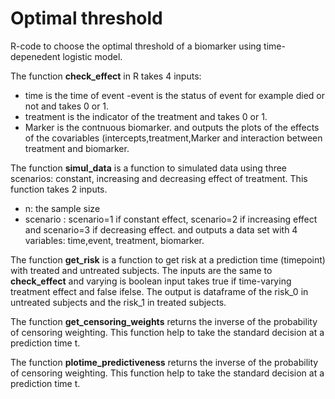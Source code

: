 # Optimal threshold
R-code to choose the optimal threshold of a biomarker using time-depenedent logistic model.

The function **check_effect** in R takes 4 inputs:
- time is the time of event
-event is the status of event for example died or not and takes 0 or 1.
- treatment is the indicator of the treatment and takes 0 or 1.
- Marker is the contnuous biomarker.
and outputs the plots of the effects of the covariables (intercepts,treatment,Marker and interaction between treatment and biomarker. 

The function **simul_data** is a function to simulated data using three scenarios: constant, increasing and decreasing  effect of treatment. This function takes 2 inputs.
- n: the sample size 
- scenario : scenario=1 if constant effect, scenario=2 if increasing effect and scenario=3 if decreasing effect.
and outputs a data set with 4 variables: time,event, treatment, biomarker.

The function **get_risk** is a function to get risk at a prediction time (timepoint) with treated and untreated subjects. The inputs are the same to **check_effect** and varying is boolean input takes true if time-varying treatment effect and false ifelse. The output is dataframe of the risk_0 in untreated subjects and the risk_1 in treated subjects.

The function **get_censoring_weights** returns the inverse of the probability of censoring weighting. This function help to take the standard decision at a prediction time t. 



The function **plotime_predictiveness** returns the inverse of the probability of censoring weighting. This function help to take the standard decision at a prediction time t. 


